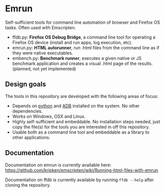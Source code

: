 Emrun
=====

Self-sufficient tools for command line automation of browser and Firefox OS tasks. Often used with Emscripten.

 - ffdb.py: **Firefox OS Debug Bridge**, a command line tool for operating a Firefox OS device (install and run apps, log execution, etc).
 - emrun.py: **HTML autorunner**, run .html files from the command line as if they were native executables.
 - embench.py: **Benchmark runner**, executes a given native or JS benchmark application and creates a visual .html page of the results. (planned, not yet implemented)

Design goals
------------
The tools in this repository are developed with the following areas of focus:
 - Depends on [python](https://www.python.org) and [ADB](http://developer.android.com/tools/help/adb.html) installed on the system. No other dependencies.
 - Works on Windows, OSX and Linux.
 - Highly self-sufficient and embeddable. No installation steps needed, just copy the file(s) for the tools you are interested in off this repository.
 - Usable both as a command line tool and embeddable as a library to other applications.

Documentation
-------------

Documentation on emrun is currently available here: https://github.com/kripken/emscripten/wiki/Running-html-files-with-emrun

Documentation on ffdb is currently available by running `ffdb --help` after cloning the repository.
